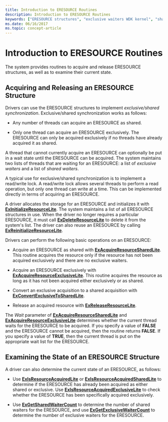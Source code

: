```yaml
---
title: Introduction to ERESOURCE Routines
description: Introduction to ERESOURCE Routines
keywords: ["ERESOURCE structures", "exclusive waiters WDK kernel", "shared waiters WDK kernel", "exclusive/shared synchronization WDK kernel", "synchronization WDK kernel , exclusive/shared", "waiters WDK kernel"]
ms.date: 06/16/2017
ms.topic: concept-article
---
```


# Introduction to ERESOURCE Routines

The system provides routines to acquire and release ERESOURCE structures, as well as to examine their current state.

## Acquiring and Releasing an ERESOURCE Structure

Drivers can use the ERESOURCE structures to implement *exclusive/shared synchronization*. Exclusive/shared synchronization works as follows:

- Any number of threads can acquire an ERESOURCE as shared.

- Only one thread can acquire an ERESOURCE exclusively. The ERESOURCE can only be acquired exclusively if no threads have already acquired it as shared.

A thread that cannot currently acquire an ERESOURCE can optionally be put in a wait state until the ERESOURCE can be acquired. The system maintains two lists of threads that are waiting for an ERESOURCE: a list of *exclusive waiters* and a list of *shared waiters*.

A typical use for exclusive/shared synchronization is to implement a read/write lock. A read/write lock allows several threads to perform a read operation, but only one thread can write at a time. This can be implemented directly in terms of acquiring an ERESOURCE.

A driver allocates the storage for an ERESOURCE and initializes it with [**ExInitializeResourceLite**](/windows-hardware/drivers/ddi/wdm/nf-wdm-exinitializeresourcelite). The system maintains a list of all ERESOURCE structures in use. When the driver no longer requires a particular ERESOURCE, it must call [**ExDeleteResourceLite**](/windows-hardware/drivers/ddi/wdm/nf-wdm-exdeleteresourcelite) to delete it from the system's list. The driver can also reuse an ERESOURCE by calling [**ExReinitializeResourceLite**](/windows-hardware/drivers/ddi/wdm/nf-wdm-exreinitializeresourcelite).

Drivers can perform the following basic operations on an ERESOURCE:

- Acquire an ERESOURCE as shared with [**ExAcquireResourceSharedLite**](/windows-hardware/drivers/ddi/wdm/nf-wdm-exacquireresourcesharedlite). This routine acquires the resource only if the resource has not been acquired exclusively and there are no exclusive waiters.

- Acquire an ERESOURCE exclusively with [**ExAcquireResourceExclusiveLite**](/windows-hardware/drivers/ddi/wdm/nf-wdm-exacquireresourceexclusivelite). This routine acquires the resource as long as it has not been acquired either exclusively or as shared.

- Convert an exclusive acquisition to a shared acquisition with [**ExConvertExclusiveToSharedLite**](/windows-hardware/drivers/ddi/wdm/nf-wdm-exconvertexclusivetosharedlite).

- Release an acquired resource with [**ExReleaseResourceLite**](/windows-hardware/drivers/ddi/wdm/nf-wdm-exreleaseresourcelite).

The *Wait* parameter of [**ExAcquireResourceSharedLite**](/windows-hardware/drivers/ddi/wdm/nf-wdm-exacquireresourcesharedlite) and [**ExAcquireResourceExclusiveLite**](/windows-hardware/drivers/ddi/wdm/nf-wdm-exacquireresourceexclusivelite) determines whether the current thread waits for the ERESOURCE to be acquired. If you specify a value of **FALSE** and the ERESOURCE cannot be acquired, then the routine returns **FALSE**. If you specify a value of **TRUE**, then the current thread is put on the appropriate wait list for the ERESOURCE.

## Examining the State of an ERESOURCE Structure

A driver can also determine the current state of an ERESOURCE, as follows:

- Use [**ExIsResourceAcquiredLite**](/previous-versions/windows/hardware/drivers/ff545466(v=vs.85)) or [**ExIsResourceAcquiredSharedLite**](/windows-hardware/drivers/ddi/wdm/nf-wdm-exisresourceacquiredsharedlite) to determine if the ERESOURCE has already been acquired as either shared or exclusive. Use [**ExIsResourceAcquiredExclusiveLite**](/windows-hardware/drivers/ddi/wdm/nf-wdm-exisresourceacquiredexclusivelite) to check whether the ERESOURCE has been specifically acquired exclusively.

- Use [**ExGetSharedWaiterCount**](/windows-hardware/drivers/ddi/wdm/nf-wdm-exgetsharedwaitercount) to determine the number of shared waiters for the ERESOURCE, and use [**ExGetExclusiveWaiterCount**](/windows-hardware/drivers/ddi/wdm/nf-wdm-exgetexclusivewaitercount) to determine the number of exclusive waiters for the ERESOURCE.
